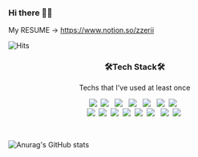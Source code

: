### Hi there 👋😎

My RESUME -> https://www.notion.so/zzerii

![Hits](https://hits.seeyoufarm.com/api/count/incr/badge.svg?url=https%3A%2F%2Fgithub.com%2Fzzerii%2Fhit-counter&count_bg=%2347A3FF&title_bg=%23D49CFF&icon=&icon_color=%23E7E7E7&title=hits&edge_flat=false)



<h3 align="center">🛠Tech Stack🛠</h3>
<p align="center">Techs that I've used at least once</p>
<p align="center">
<img src="https://img.shields.io/badge/Python-3776AB?style=flat-square&logo=Python&logoColor=white"/>&nbsp
<img src="https://img.shields.io/badge/Java-007396?style=flat-square&logo=Java&logoColor=white"/> &nbsp
<img src="https://img.shields.io/badge/C-A8B9CC?style=flat-square&logo=C&logoColor=white"/> &nbsp
<img src="https://img.shields.io/badge/JavaScript-F7DF1E?style=flat-square&logo=JavaScript&logoColor=white"/> &nbsp
<img src="https://img.shields.io/badge/HTML5-E34F26?style=flat-square&logo=HTML5&logoColor=white"/>  &nbsp
<img src="https://img.shields.io/badge/CSS3-1572B6?style=flat-square&logo=CSS3&logoColor=white"/>&nbsp
<img src="https://img.shields.io/badge/Bootstrap-7952B3?style=flat-square&logo=Bootstrap&logoColor=white"/> &nbsp</br>
<img src="https://img.shields.io/badge/Django-092E20?style=flat-square&logo=Django&logoColor=white"/>&nbsp
<img src="https://img.shields.io/badge/React-61DAFB?style=flat-square&logo=React&logoColor=white"/>&nbsp
<img src="https://img.shields.io/badge/Amazon AWS-232F3E?style=flat-square&logo=AWS&logoColor=white"/>&nbsp
<img src="https://img.shields.io/badge/Docker-2496ED?style=flat-square&logo=Docker&logoColor=white"/>&nbsp
<img src="https://img.shields.io/badge/Kubernetes-326CE5?style=flat-square&logo=Kubernetes&logoColor=white"/>&nbsp
<img src="https://img.shields.io/badge/Microsoft Azure-0089D6?style=flat-square&logo=Azure&logoColor=white"/> &nbsp
<img src="https://img.shields.io/badge/MariaDB-003545?style=flat-square&logo=MariaDB&logoColor=white"/>&nbsp
<img src="https://img.shields.io/badge/MongoDB-47A248?style=flat-square&logo=MongoDB&logoColor=white"/>&nbsp
</p>&nbsp&nbsp&nbsp&nbsp


![Anurag's GitHub stats](https://github-readme-stats.vercel.app/api?username=zzerii&show_icons=true&theme=buefy&count_private=true)

<!--![Top Langs](https://github-readme-stats.vercel.app/api/top-langs/?username=zzerii&layout=compact)-->
<!--(https://github.com/anuraghazra/github-readme-stats)-->


<!--[![Readme Card](https://github-readme-stats.vercel.app/api/pin/?username=zzerii&repo=guarosa_react&theme=buefy)](https://github.com/anuraghazra/github-readme-stats)-->
  
